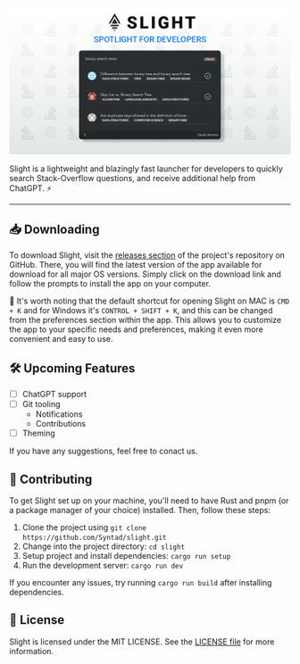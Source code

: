 ![Syntad App Logo](./assets/banner.png)

Slight is a lightweight and blazingly fast launcher for developers to quickly search Stack-Overflow questions, and receive additional help from ChatGPT. ⚡

---

## 📥 Downloading

To download Slight, visit the [releases section](https://github.com/Syntad/slight/releases) of the project's repository on GitHub. There, you will find the latest version of the app available for download for all major OS versions. Simply click on the download link and follow the prompts to install the app on your computer.

📌 It's worth noting that the default shortcut for opening Slight on MAC is `CMD + K` and for Windows it's `CONTROL + SHIFT + K`, and this can be changed from the preferences section within the app. This allows you to customize the app to your specific needs and preferences, making it even more convenient and easy to use.

## 🛠 Upcoming Features

-   [ ] ChatGPT support
-   [ ] Git tooling
    -   Notifications
    -   Contributions
-   [ ] Theming

If you have any suggestions, feel free to conact us.

## 🤝 Contributing

To get Slight set up on your machine, you'll need to have Rust and pnpm (or a package manager of your choice) installed. Then, follow these steps:

1. Clone the project using `git clone https://github.com/Syntad/slight.git`
2. Change into the project directory: `cd slight`
3. Setup project and install dependencies: `cargo run setup`
4. Run the development server: `cargo run dev`

If you encounter any issues, try running `cargo run build` after installing dependencies.

## 📝 License

Slight is licensed under the MIT LICENSE. See the [LICENSE file](./LICENSE.txt) for more information.
